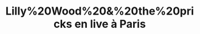 ---
layout: live
title: "Lilly%20Wood%20&%20the%20pricks en live &agrave; Paris"
number: 132
liveid: lilly-wood-the-pricks-paris
videoid: JrlfFTS9kGU
qui: Lilly%20Wood%20&%20the%20pricks
ou: Paris
ip: 217.138.207.234
created_at: 2021-05-02T18:19:04.196Z
permalink: 132-lilly-wood-the-pricks-paris
---